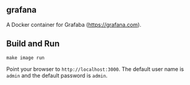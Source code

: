 ## grafana

A Docker container for Grafaba (https://grafana.com).

## Build and Run
```
make image run
```
Point your browser to `http://localhost:3000`. The default user name is `admin` and the default
password is `admin`.